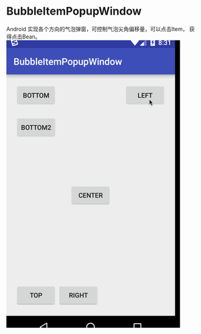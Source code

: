 # BubbleItemPopupWindow
Android 实现各个方向的气泡弹窗，可控制气泡尖角偏移量，可以点击Item，
获得点击Bean。
![GitHub set up](https://github.com/Seachal/BubbleItemPopupWindow/blob/master/screenshot/bubbuleItemPopupWindow.gif)


